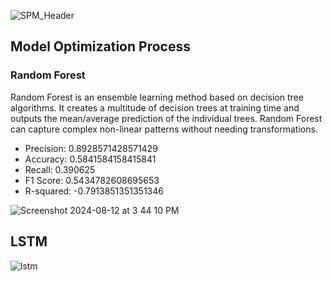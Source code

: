 ![SPM_Header](https://github.com/user-attachments/assets/18e45651-f779-4e6c-a088-8f94f28e08be)

## Model Optimization Process
### Random Forest
Random Forest is an ensemble learning method based on decision tree algorithms. It creates a multitude of decision trees at training time and outputs the mean/average prediction of the individual trees. Random Forest can capture complex non-linear patterns without needing transformations.

- Precision: 0.8928571428571429
- Accuracy: 0.5841584158415841
- Recall: 0.390625
- F1 Score: 0.5434782608695653
- R-squared: -0.7913851351351346

![Screenshot 2024-08-12 at 3 44 10 PM](https://github.com/user-attachments/assets/0c1df4a0-828e-4e3f-a673-750391ebc2b5)

## LSTM


![lstm](https://github.com/user-attachments/assets/9eefcd5c-c7ac-48eb-af92-75b23a253f91)
